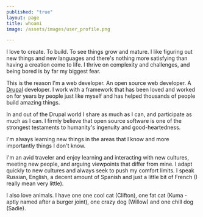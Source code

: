 ```yaml
---
published: "true"
layout: page
title: whoami
image: /assets/images/user_profile.png

---
```


I love to create. To build. To see things grow and mature. I like figuring out new things and new languages and there's nothing more satisfying than having a creation come to life. I thrive on complexity and challenges, and being bored is by far my biggest fear. 

This is the reason I'm a web developer. An open source web developer. A [Drupal](http://drupal.org) developer. I work with a framework that has been loved and worked on for years by people just like myself and has helped thousands of people build amazing things. 

In and out of the Drupal world I share as much as I can, and participate as much as I can. I firmly believe that open source software is one of the strongest testaments to humanity's ingenuity and good-heartedness. 

I'm always learning new things in the areas that I know and more importantly things I don't know.

I'm an avid traveler and enjoy learning and interacting with new cultures, meeting new people, and arguing viewpoints that differ from mine. I adapt quickly to new cultures and always seek to push my comfort limits. I speak Russian, English, a decent amount of Spanish and just a little bit of French (I really mean very little). 

I also love animals. I have one one cool cat (Clifton), one fat cat (Kuma - aptly named after a burger joint), one crazy dog (Willow) and one chill dog (Sadie).
